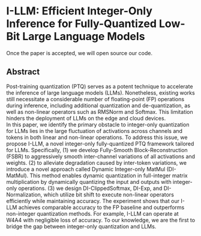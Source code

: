 # I-LLM: Efficient Integer-Only Inference for Fully-Quantized Low-Bit Large Language Models
Once the paper is accepted, we will open source our code.

## Abstract
Post-training quantization (PTQ) serves as a potent technique to accelerate the inference of large language models (LLMs). Nonetheless, existing works still necessitate a considerable number of floating-point (FP) operations during inference, including additional quantization and de-quantization, as well as non-linear operators such as RMSNorm and Softmax. This limitation hinders the deployment of LLMs on the edge and cloud devices.  
In this paper, we identify the primary obstacle to integer-only quantization for LLMs lies in the large fluctuation of activations across channels and tokens in both linear and non-linear operations. To address this issue, we propose I-LLM, a novel integer-only fully-quantized PTQ framework tailored for LLMs. Specifically, (1) we develop Fully-Smooth Block-Reconstruction (FSBR) to aggressively smooth inter-channel variations of all activations and weights. (2) to alleviate degradation caused by inter-token variations, we introduce a novel approach called Dynamic Integer-only MatMul (DI-MatMul). This method enables dynamic quantization in full-integer matrix multiplication by dynamically quantizing the input and outputs with integer-only operations. (3) we design DI-ClippedSoftmax, DI-Exp, and DI-Normalization, which utilize bit shift to execute non-linear operators efficiently while maintaining accuracy.
The experiment shows that our I-LLM achieves comparable accuracy to the FP baseline and outperforms non-integer quantization methods. For example, I-LLM can operate at W4A4 with negligible loss of accuracy. To our knowledge, we are the first to bridge the gap between integer-only quantization and LLMs. 

